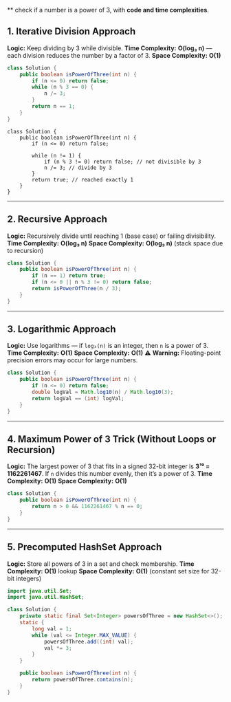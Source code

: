 ** check if a number is a power of 3, with **code and time complexities**.


## **1. Iterative Division Approach**

**Logic:** Keep dividing by 3 while divisible.
**Time Complexity:** **O(log₃ n)** — each division reduces the number by a factor of 3.
**Space Complexity:** **O(1)**

```java
class Solution {
    public boolean isPowerOfThree(int n) {
        if (n <= 0) return false;
        while (n % 3 == 0) {
            n /= 3;
        }
        return n == 1;
    }
}
```


```
class Solution {
    public boolean isPowerOfThree(int n) {
        if (n <= 0) return false;

        while (n != 1) {
            if (n % 3 != 0) return false; // not divisible by 3
            n /= 3; // divide by 3
        }
        return true; // reached exactly 1
    }
}

```


---

## **2. Recursive Approach**

**Logic:** Recursively divide until reaching 1 (base case) or failing divisibility.
**Time Complexity:** **O(log₃ n)**
**Space Complexity:** **O(log₃ n)** (stack space due to recursion)

```java
class Solution {
    public boolean isPowerOfThree(int n) {
        if (n == 1) return true;
        if (n <= 0 || n % 3 != 0) return false;
        return isPowerOfThree(n / 3);
    }
}
```

---

## **3. Logarithmic Approach**

**Logic:** Use logarithms — if `log₃(n)` is an integer, then `n` is a power of 3.
**Time Complexity:** **O(1)**
**Space Complexity:** **O(1)**
⚠️ **Warning:** Floating-point precision errors may occur for large numbers.

```java
class Solution {
    public boolean isPowerOfThree(int n) {
        if (n <= 0) return false;
        double logVal = Math.log10(n) / Math.log10(3);
        return logVal == (int) logVal;
    }
}
```

---

## **4. Maximum Power of 3 Trick (Without Loops or Recursion)**

**Logic:** The largest power of 3 that fits in a signed 32-bit integer is **3¹⁹ = 1162261467**.
If `n` divides this number evenly, then it’s a power of 3.
**Time Complexity:** **O(1)**
**Space Complexity:** **O(1)**

```java
class Solution {
    public boolean isPowerOfThree(int n) {
        return n > 0 && 1162261467 % n == 0;
    }
}
```

---

## **5. Precomputed HashSet Approach**

**Logic:** Store all powers of 3 in a set and check membership.
**Time Complexity:** **O(1)** lookup
**Space Complexity:** **O(1)** (constant set size for 32-bit integers)

```java
import java.util.Set;
import java.util.HashSet;

class Solution {
    private static final Set<Integer> powersOfThree = new HashSet<>();
    static {
        long val = 1;
        while (val <= Integer.MAX_VALUE) {
            powersOfThree.add((int) val);
            val *= 3;
        }
    }

    public boolean isPowerOfThree(int n) {
        return powersOfThree.contains(n);
    }
}
```
